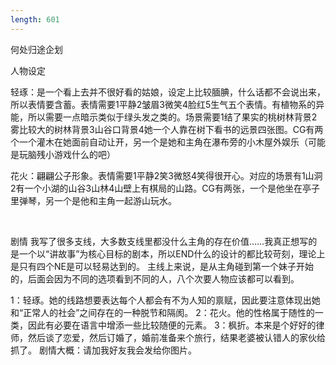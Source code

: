 ```yaml
---
length: 601
---
```


何处归途企划

人物设定

轻琢：是一个看上去并不很好看的姑娘，设定上比较腼腆，什么话都不会说出来，所以表情要含蓄。表情需要1平静2皱眉3微笑4脸红5生气五个表情。有植物系的异能，所以需要一点暗示类似于绿头发之类的。场景需要1结了果实的桃树林背景2雾比较大的树林背景3山谷口背景4她一个人靠在树下看书的远景四张图。CG有两个一个灌木在她面前自动让开，另一个是她和主角在瀑布旁的小木屋外娱乐（可能是玩脑残小游戏什么的吧）

花火：翩翩公子形象。表情需要1平静2笑3微怒4笑得很开心。对应的场景有1山洞2有一个小湖的山谷3山林4山壁上有棋局的山路。CG有两张，一个是他坐在亭子里弹琴，另一个是他和主角一起游山玩水。

<br>

剧情
我写了很多支线，大多数支线里都没什么主角的存在价值……我真正想写的是一个以“讲故事”为核心目标的剧本，所以END什么的设计的都比较苛刻，理论上是只有四个NE是可以轻易达到的。
主线上来说，是从主角碰到第一个妹子开始的，后面会因为不同的选项看到不同的人，八个次要人物应该都可以看到。

1：轻琢。她的线路想要表达每个人都会有不为人知的禀赋，因此要注意体现出她和“正常人的社会”之间存在的一种脱节和隔阂。
2：花火。他的性格属于随性的一类，因此有必要在语言中增添一些比较随便的元素。
3：枫折。本来是个好好的律师，然后谈了恋爱，然后订婚了，婚前准备来个旅行，结果老婆被认错人的家伙给抓了。
剧情大概：请加我好友我会发给你图片。

